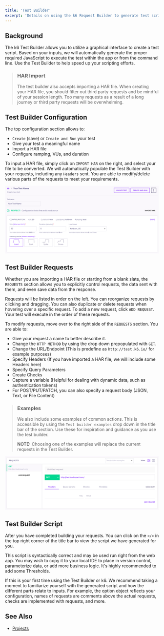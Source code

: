 ```yaml
---
title: 'Test Builder'
excerpt: 'Details on using the k6 Request Builder to generate test scripts and take the guess work out of scripting'
---
```


## Background

The k6 Test Builder allows you to utilize a graphical interface to create a test script.
Based on your inputs, we will automatically generate the proper required JavaScript to
execute the test within the app or from the command line. Use the Test Builder to help
speed up your scripting efforts.

> ### HAR Import
>
> The test builder also accepts importing a HAR file. When creating your HAR file, you
> should filter out third party requests and be mindful of your session length. Too many
> requests as a result of a long journey or third party requests will be overwhelming.

## Test Builder Configuration

The top configuration section allows to:

- `Create` (save) or `Create and Run` your test
- Give your test a meaningful name
- Import a HAR file
- Configure ramping, VUs, and duration

To input a HAR file, simply click on `IMPORT HAR` on the right, and select your file to be converted.
We will automatically populate the Test Builder with your requests, including any `Headers` sent.
You are able to modify/delete various parts of the requests to meet your requirements.

![Test Builder Configuration](images/Test-Builder/test-builder-config.png)

## Test Builder Requests

Whether you are importing a HAR file or starting from a blank slate, the `REQUESTS` section
allows you to explicitly control requests, the data sent with them, and even save data from the response.

Requests will be listed in order on the left. You can reorganize requests by clicking and dragging.
You can also duplicate or delete requests when hovering over a specific request.
To add a new request, click `ADD REQUEST`. Your test will execute in the order of these requests.

To modify requests, move over to the right side of the `REQUESTS` section. You are able to:

- Give your request a name to better describe it.
- Change the `HTTP METHOD` by using the drop down prepopulated with `GET`.
- Change the URL/Endpoint (This is predefine as `http://test.k6.io/` for example purposes)
- Specify Headers (If you have imported a HAR file, we will include some Headers here)
- Specify Query Parameters
- Create Checks
- Capture a variable (Helpful for dealing with dynamic data, such as authentication tokens)
- For POST/PUT/PATCH, you can also specify a request body (JSON, Text, or File Content)

> ### Examples
>
> We also include some examples of common actions. This is accessible by using the
> `Test builder examples` drop down in the title bar of the section. Use these for
> inspiration and guidance as you use the test builder.
> <br/>
>
> **NOTE:** Choosing one of the examples will replace the current requests in the Test Builder.

![Test Builder Requests](images/Test-Builder/test-builder-requests.png)

## Test Builder Script

After you have completed building your requests. You can click on the `</>` in the
top right corner of the title bar to view the script we have generated for you.

This script is syntactically correct and may be used run right from the web app.
You may wish to copy it to your local IDE to place in version control, parameterize data,
or add more business logic. It's highly recommended to add some Thresholds.

If this is your first time using the Test Builder or k6. We recommend taking a moment to
familiarize yourself with the generated script and how the different parts relate to inputs.
For example, the option object reflects your configuration, names of requests are comments above the
actual requests, checks are implemented with requests, and more.

## See Also

- [Projects](/cloud/analyzing-results/analysis-tab)

